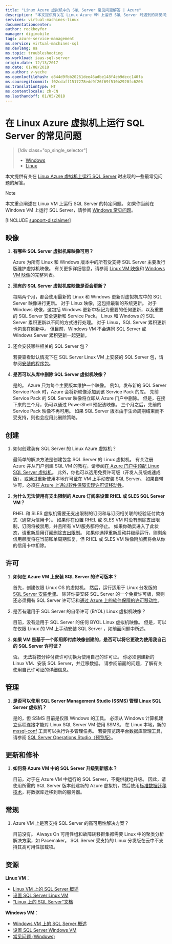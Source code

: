 ```yaml
---
title: "Linux Azure 虚拟机中的 SQL Server 常见问题解答 | Azure"
description: "本文提供有关在 Linux Azure VM 上运行 SQL Server 时遇到的常见问题解答。"
services: virtual-machines-linux
documentationcenter: 
author: rockboyfor
manager: digimobile
tags: azure-service-management
ms.service: virtual-machines-sql
ms.devlang: na
ms.topic: troubleshooting
ms.workload: iaas-sql-server
origin.date: 12/13/2017
ms.date: 01/08/2018
ms.author: v-yeche
ms.openlocfilehash: e844d9fbb20261dee46adbe148f4eb9decc140fa
ms.sourcegitcommit: f02cdaff1517278edd9f26f69f510b2920fc6206
ms.translationtype: HT
ms.contentlocale: zh-CN
ms.lasthandoff: 01/05/2018
---
```

# <a name="frequently-asked-questions-for-sql-server-on-linux-azure-virtual-machines"></a>在 Linux Azure 虚拟机上运行 SQL Server 的常见问题

> [!div class="op_single_selector"]
> * [Windows](../../windows/sql/virtual-machines-windows-sql-server-iaas-faq.md)
> * [Linux](sql-server-linux-faq.md)

本文提供有关在 [Linux Azure 虚拟机上运行 SQL Server](sql-server-linux-virtual-machines-overview.md) 时出现的一些最常见问题的解答。

> [!NOTE]
> 本文重点阐述在 Linux VM 上运行 SQL Server 的特定问题。 如果你当前在 Windows VM 上运行 SQL Server，请参阅 [Windows 常见问题](../../windows/sql/virtual-machines-windows-sql-server-iaas-faq.md)。

[!INCLUDE [support-disclaimer](../../../../includes/support-disclaimer.md)]

## <a id="images"></a>映像

1. **有哪些 SQL Server 虚拟机库映像可用？**

   Azure 为所有 Linux 和 Windows 版本中的所有受支持 SQL Server 主要发行版维护虚拟机映像。 有关更多详细信息，请参阅 [Linux VM 映像](sql-server-linux-virtual-machines-overview.md#create)和 [Windows VM 映像](../../windows/sql/virtual-machines-windows-sql-server-iaas-overview.md#payasyougo)的完整列表。

1. **现有的 SQL Server 虚拟机库映像是否会更新？**

   每隔两个月，都会使用最新的 Linux 和 Windows 更新对虚拟机库中的 SQL Server 映像进行更新。 对于 Linux 映像，这包括最新的系统更新。 对于 Windows 映像，这包括 Windows 更新中标记为重要的任何更新，以及重要的 SQL Server 安全更新和 Service Pack。 Linux 和 Windows 的 SQL Server 累积更新以不同的方式进行处理。 对于 Linux，SQL Server 累积更新也包含在刷新中。 但目前，Windows VM 不会连同 SQL Server 或 Windows Server 累积更新一起更新。

1. 还会安装哪些相关的 SQL Server 包？

   若要查看默认情况下在 SQL Server Linux VM 上安装的 SQL Server 包，请参阅[安装的程序包](sql-server-linux-virtual-machines-overview.md#packages)。

1. **是否可以从库中删除 SQL Server 虚拟机映像？**

   是的。 Azure 只为每个主要版本维护一个映像。 例如，发布新的 SQL Server Service Pack 时，Azure 会将新映像添加到该 Service Pack 的库。 先前 Service Pack 的 SQL Server 映像将立即从 Azure 门户中删除。 但是，在接下来的三个月，仍可以通过 PowerShell 预配该映像。 三个月之后，先前的 Service Pack 映像不再可用。 如果 SQL Server 版本由于生命周期结束而不受支持，则也会应用此删除策略。

## <a name="creation"></a>创建

1. 如何创建装有 SQL Server 的 Linux Azure 虚拟机？

   最简单的解决方法是创建包含 SQL Server 的 Linux 虚拟机。 有关注册 Azure 并从门户创建 SQL VM 的教程，请参阅[在 Azure 门户中预配 Linux SQL Server 虚拟机](provision-sql-server-linux-virtual-machine.md)。 此外，你也可以选用免费许可版（开发人员版或速成版），或通过重新使用本地许可证在 VM 上手动安装 SQL Server。 如果自带许可，必须[在 Azure 上通过软件保障实现许可证移动性](https://www.azure.cn/pricing/license-mobility)。

1. **为什么无法使用有支出限制的 Azure 订阅来设置 RHEL 或 SLES SQL Server VM？**

   RHEL 和 SLES 虚拟机需要无支出限制的订阅和与订阅相关联的经验证付款方式（通常为信用卡）。 如果你在设置 RHEL 或 SLES VM 时没有删除支出限制，订阅将被禁用，并且所有 VM/服务都将停止。 如果你确实进入了此状态，请重新启用订阅[删除支出限制](https://account.windowsazure.cn/subscriptions)。 如果你选择重新启动并继续运行，则剩余信用额度将在当前账单周期恢复，但 RHEL 或 SLES VM 映像附加费将会从你的信用卡中扣除。

## <a name="licensing"></a>许可

1. **如何在 Azure VM 上安装 SQL Server 的许可版本？**

   首先，创建仅限 Linux OS 的虚拟机。 然后，运行适用于 Linux 分发版的 [SQL Server 安装步骤](https://docs.microsoft.com/sql/linux/sql-server-linux-setup#platforms)。 除非你要安装 SQL Server 的一个免费许可版，否则还必须拥有 SQL Server 许可证和[通过 Azure 上的软件保障的许可移动性](https://www.azure.cn/pricing/license-mobility/)。

1. 是否有适用于 SQL Server 的自带许可 (BYOL) Linux 虚拟机映像？

   目前，没有适用于 SQL Server 的任何 BYOL Linux 虚拟机映像。 但是，可以在仅限 Linux 的 VM 上手动安装 SQL Server ，如前面问题中所述。

1. **如果 VM 是基于一个即用即付库映像创建的，是否可以将它更改为使用我自己的 SQL Server 许可证？**

   否。 无法将按分钟付费许可切换为使用自己的许可证。 你必须创建新的 Linux VM、安装 SQL Server，并迁移数据。 请参阅前面的问题，了解有关使用自己许可证的详细信息。

## <a name="administration"></a>管理

1. **是否可以使用 SQL Server Management Studio (SSMS) 管理 Linux SQL Server 虚拟机？**

   是的，但 SSMS 目前是仅限 Windows 的工具。 必须从 Windows 计算机建立远程连接才能对 Linux SQL Server VM 使用 SSMS。 在 Linux 本地，新的 [mssql-conf](https://docs.microsoft.com/sql/linux/sql-server-linux-configure-mssql-conf) 工具可以执行许多管理任务。 若要预览跨平台数据库管理工具，请参阅 [SQL Server Operations Studio（预览版）](https://docs.microsoft.com/sql/sql-operations-studio/what-is)。

## <a name="updating-and-patching"></a>更新和修补

1. **如何将 Azure VM 中的 SQL Server 升级到新版本？**

   目前，对于在 Azure VM 中运行的 SQL Server，不提供就地升级。 因此，请使用所需的 SQL Server 版本创建新的 Azure 虚拟机，然后使用[标准数据迁移技术](https://docs.microsoft.com/sql/linux/sql-server-linux-migrate-overview)，将数据库迁移到新的服务器。

## <a name="general"></a>常规

1. Azure VM 上是否支持 SQL Server 的高可用性解决方案？

   目前没有。 Always On 可用性组和故障转移群集都需要 Linux 中的聚类分析解决方案，如 Pacemaker。 SQL Server 受支持的 Linux 分发版在云中不支持其高可用性加载项。

## <a name="resources"></a>资源

**Linux VM**：

* [Linux VM 上的 SQL Server 概述](sql-server-linux-virtual-machines-overview.md)
* [设置 SQL Server Linux VM](provision-sql-server-linux-virtual-machine.md)
* [“Linux 上的 SQL Server”文档](https://docs.microsoft.com/sql/linux/sql-server-linux-overview)

**Windows VM**：

* [Windows VM 上的 SQL Server 概述](../../windows/sql/virtual-machines-windows-sql-server-iaas-overview.md)
* [设置 SQL Server Windows VM](../../windows/sql/virtual-machines-windows-portal-sql-server-provision.md)
* [常见问题 (Windows)](../../windows/sql/virtual-machines-windows-sql-server-iaas-faq.md)
<!-- Update_Description: new articles on sql server linux FAQ -->
